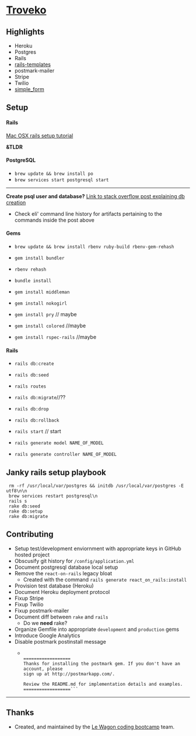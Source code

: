 # [Troveko](http://troveko.com)

## Highlights
- Heroku
- Postgres
- Rails
- [rails-templates](https://github.com/lewagon/rails-templates)
- postmark-mailer
- Stripe
- Twilio
- [simple_form]()

## Setup

#### Rails

[Mac OSX rails setup tutorial](https://launchschool.com/blog/how-to-install-ruby-on-rails-development-environment-for-mac-os-x)

__&TLDR__


#### PostgreSQL

- `brew update && brew install po`
- `brew services start postgresql start`

---

__Create psql user and database?__
[Link to stack overflow post explaining db creation](https://stackoverflow.com/a/19829605/3940003)
  - Check eli' command line history for artifacts pertaining to the commands inside the post above

#### Gems

- `brew update && brew install rbenv ruby-build rbenv-gem-rehash`
- `gem install bundler`
- `rbenv rehash`
- `bundle install`

- `gem install middleman`
- `gem install nokogirl`
- `gem install pry` // maybe
- `gem install colored` //maybe
- `gem install rspec-rails` //maybe

#### Rails

- `rails db:create`
- `rails db:seed`
- `rails routes`

- `rails db:migrate`//??

- `rails db:drop`
- `rails db:rollback`
- `rails start` // start
- `rails generate model NAME_OF_MODEL`
- `rails generate controller NAME_OF_MODEL`

## Janky rails setup playbook

```
 rm -rf /usr/local/var/postgres && initdb /usr/local/var/postgres -E utf8\n\n
 brew services restart postgresql\n
 rails s
 rake db:seed
 rake db:setup
 rake db:migrate
```

## Contributing

- Setup test/development enviornment with appropriate keys in GitHub hosted project
- Obscusify git history for `/config/application.yml`
- Document postgresql database local setup
- Remove the `react-on-rails` legacy bloat
  - Created with the command `rails generate react_on_rails:install`
- Provision test database (Heroku)
- Document Heroku deployment protocol
- Fixup Stripe
- Fixup Twilio
- Fixup postmark-mailer
- Document diff between `rake` and `rails`
  - Do we __need__ rake?
- Organize Gemfile into appropriate `development` and `production` gems
- Introduce Google Analytics
- Disable postmark postinstall message
  - ```Post-install message from postmark:

    ==================
    Thanks for installing the postmark gem. If you don't have an account, please
    sign up at http://postmarkapp.com/.

    Review the README.md for implementation details and examples.
    ==================```

***

## Thanks
- Created, and maintained by the [Le Wagon coding bootcamp](https://www.lewagon.com) team.
